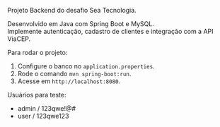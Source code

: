 Projeto Backend do desafio Sea Tecnologia.

Desenvolvido em Java com Spring Boot e MySQL.  
Implemente autenticação, cadastro de clientes e integração com a API ViaCEP.

Para rodar o projeto:
1. Configure o banco no `application.properties`.
2. Rode o comando `mvn spring-boot:run`.
3. Acesse em `http://localhost:8080`.

Usuários para teste:  
- admin / 123qwe!@#  
- user / 123qwe123
